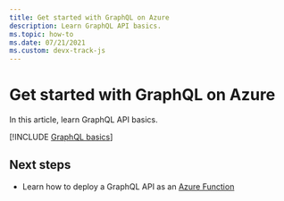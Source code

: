 ```yaml
---
title: Get started with GraphQL on Azure
description: Learn GraphQL API basics.  
ms.topic: how-to
ms.date: 07/21/2021
ms.custom: devx-track-js
---
```


# Get started with GraphQL on Azure

In this article, learn GraphQL API basics. 

[!INCLUDE [GraphQL basics](../../../includes/graphql-basics.md)]

## Next steps

* Learn how to deploy a GraphQL API as an [Azure Function](azure-function-hello-world.md)